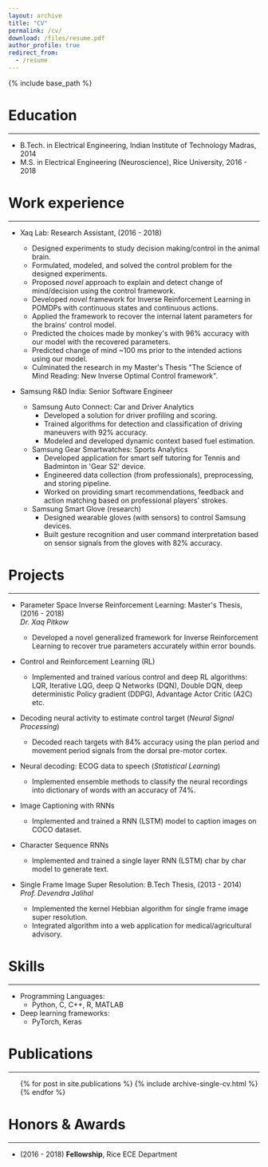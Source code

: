 ```yaml
---
layout: archive
title: "CV"
permalink: /cv/
download: /files/resume.pdf
author_profile: true
redirect_from:
  - /resume
---
```


{% include base_path %}

Education
======
---
* B.Tech. in Electrical Engineering, Indian Institute of Technology Madras, 2014
* M.S. in Electrical Engineering (Neuroscience), Rice University, 2016 - 2018
<!-- * Ph.D in Electrical Engineering (Neuroscience), Rice University, Ongoing (expected) -->

Work experience
======
---
* Xaq Lab: Research Assistant, (2016 - 2018)
  * Designed experiments to study decision making/control in the animal brain.
  * Formulated, modeled, and solved the control problem for the designed experiments.
  * Proposed _novel_ approach to explain and detect change of mind/decision using the control framework.
  * Developed _novel_ framework for Inverse Reinforcement Learning in POMDPs with continuous states and continuous actions.
  * Applied the framework to recover the internal latent parameters for the brains' control model.
  * Predicted the choices made by monkey's with 96% accuracy with our model with the recovered parameters.
  * Predicted change of mind ~100 ms prior to the intended actions using our model.
  * Culminated the research in my Master's Thesis "The Science of Mind Reading: New Inverse Optimal Control framework".

* Samsung R&D India: Senior Software Engineer
  * Samsung Auto Connect: Car and Driver Analytics
    - Developed a solution for driver profiling and scoring.
    - Trained algorithms for detection and classification of driving maneuvers with 92% accuracy.
    - Modeled and developed dynamic context based fuel estimation.
  * Samsung Gear Smartwatches: Sports Analytics
    - Developed application for smart self tutoring for Tennis and Badminton in 'Gear S2' device.
    - Engineered data collection (from professionals), preprocessing, and storing pipeline.
    - Worked on providing smart recommendations, feedback and action matching based on professional players' strokes.
  * Samsung Smart Glove (research)
    - Designed wearable gloves (with sensors) to control Samsung devices.
    - Built gesture recognition and user command interpretation based on sensor signals from the gloves with 82% accuracy.

Projects
======
---
* Parameter Space Inverse Reinforcement Learning: Master's Thesis, (2016 - 2018)   
_Dr. Xaq Pitkow_
  * Developed a novel generalized framework for Inverse Reinforcement Learning to recover true parameters accurately within error bounds.

* Control and Reinforcement Learning (RL)
  * Implemented and trained various control and deep RL algorithms: LQR, Iterative LQG, deep Q Networks (DQN), Double DQN, deep deterministic Policy gradient (DDPG), Advantage Actor Critic (A2C) etc.

* Decoding neural activity to estimate control target (_Neural Signal Processing_)
  * Decoded reach targets with 84% accuracy using the plan period and movement period signals from the dorsal pre-motor cortex.

* Neural decoding: ECOG data to speech (_Statistical Learning_)
  * Implemented ensemble methods to classify the neural recordings into dictionary of words with an accuracy of 74%.

* Image Captioning with RNNs
  * Implemented and trained a RNN (LSTM) model to caption images on COCO dataset.

* Character Sequence RNNs
  * Implemented and trained a single layer RNN (LSTM) char by char model to generate text.

* Single Frame Image Super Resolution: B.Tech Thesis, (2013 - 2014)   
_Prof. Devendra Jalihal_
  * Implemented the kernel Hebbian algorithm for single frame image super resolution.
  * Integrated algorithm into a web application for medical/agricultural advisory.

Skills
======
---
* Programming Languages:
  * Python, C, C++, R, MATLAB
* Deep learning frameworks:
  * PyTorch, Keras

Publications
======
---
  <ul>{% for post in site.publications %}
    {% include archive-single-cv.html %}
  {% endfor %}</ul>




Honors & Awards
======
---
* (2016 - 2018) **Fellowship**, Rice ECE Department


<!---
Talks
======
  <ul>{% for post in site.talks %}
    {% include archive-single-talk-cv.html %}
  {% endfor %}</ul>

Teaching
======
  <ul>{% for post in site.teaching %}
    {% include archive-single-cv.html %}
  {% endfor %}</ul>

Service and leadership
======
* Currently signed in to 43 different slack teams

--->
